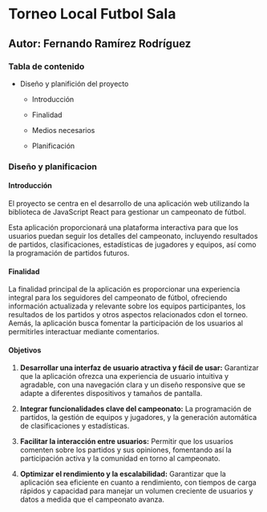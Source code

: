 # Torneo Local Futbol Sala

## Autor: Fernando Ramírez Rodríguez

### Tabla de contenido

+ Diseño y planifición del proyecto

   + Introducción

   + Finalidad

    + Medios necesarios

    + Planificación


### Diseño y planificacion

#### Introducción

El proyecto se centra en el desarrollo de una aplicación web utilizando la biblioteca de JavaScript React para gestionar un campeonato de fútbol.
    
Esta aplicación proporcionará una plataforma interactiva para que los usuarios puedan seguir los detalles del campeonato, incluyendo resultados de partidos, clasificaciones, estadísticas de jugadores y equipos, así como la programación de partidos futuros.

#### Finalidad

La finalidad principal de la aplicación es proporcionar una experiencia integral para los seguidores del campeonato de fútbol, ofreciendo información actualizada y relevante sobre los equipos participantes, los resultados de los partidos y otros aspectos relacionados cdon el torneo. Aemás, la aplicación busca fomentar la participación de los usuarios al permitirles interactuar mediante comentarios.

#### Objetivos

1. **Desarrollar una interfaz de usuario atractiva y fácil de usar:** Garantizar que la aplicación ofrezca una experiencia de usuario intuitiva y agradable, con una navegación clara y un diseño responsive que se adapte a diferentes dispositivos y tamaños de pantalla.

2. **Integrar funcionalidades clave del campeonato:** La programación de partidos, la gestión de equipos y jugadores, y la generación automática de clasificaciones y estadísticas.

3. **Facilitar la interacción entre usuarios:** Permitir que los usuarios comenten sobre los partidos y sus opiniones, fomentando así la participación activa y la comunidad en torno al campeonato.

4. **Optimizar el rendimiento y la escalabilidad:** Garantizar que la aplicación sea eficiente en cuanto a rendimiento, con tiempos de carga rápidos y capacidad para manejar un volumen creciente de usuarios y datos a medida que el campeonato avanza.
